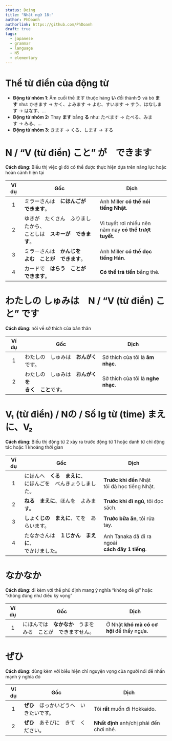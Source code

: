 ```yaml
---
status: Doing
title: "Nhật ngữ 18:"
author: PhDoanh
authorlink: https://github.com/PhDoanh
draft: true
tags:
  - japanese
  - grammar
  - language
  - N5
  - elementary
---
```

# Thể từ điển của động từ
- **Động từ nhóm 1**: Âm cuối thể ます thuộc hàng **い** đổi thành**う** và bỏ **ます** như: かきます → かく、よみます → よむ、すいます → すう、はなします → はなす、…
- **Động từ nhóm 2:** Thay **ます** bằng **る** như: たべます → たべる、みます → みる、…
- **Động từ nhóm 3**: きます → くる、します → する

# N / “V (từ điển) こと” が　できます
**Cách dùng**: Biểu thị việc gì đó có thể được thực hiện dựa trên năng lực hoặc hoàn cảnh hiện tại

| Ví dụ | Gốc                                                                        | Dịch                                                        |
|:-----:| -------------------------------------------------------------------------- | ----------------------------------------------------------- |
|   1   | ミラーさんは　**にほんごが　できます**。                                   | Anh Miller **có thể nói tiếng Nhật**.                       |
|   2   | ゆきが　たくさん　ふりましたから、  <br>ことしは　**スキーが　できます**。 | Vì tuyết rơi nhiều nên  <br>năm nay **có thể trượt tuyết**. |
|   3   | ミラーさんは　**かんじを　  <br>よむ　ことが　できます**。                 | Anh Miller **có thể đọc tiếng Hán**.                        |
|   4   | カードで　**はらう　ことが　できます**。                                   | **Có thể trả tiền** bằng thẻ.                               |

# わたしの しゅみは　N / “V (từ điển) こと” です
**Cách dùng**: nói về sở thích của bản thân

| Ví dụ | Gốc                                                        | Dịch                               |
|:-----:| ---------------------------------------------------------- | ---------------------------------- |
|   1   | わたしの　しゅみは　**おんがく**です。                     | Sở thích của tôi là **âm nhạc**.   |
|   2   | わたしの　しゅみは　**おんがくを　  <br>きく　こと**です。 | Sở thích của tôi là **nghe nhạc**. |

# V₁ (từ điển) / Nの / Số lg từ (time) まえに、V₂
**Cách dùng**: Biểu thị động từ 2 xảy ra trước động từ 1 hoặc danh từ chỉ động tác hoặc 1 khoảng thời gian

| Ví dụ | Gốc                                                                | Dịch                                                 |
|:-----:| ------------------------------------------------------------------ | ---------------------------------------------------- |
|   1   | にほんへ　**くる　まえに**、  <br>にほんごを　べんきょうしました。 | **Trước khi đến** Nhật  <br>tôi đã học tiếng Nhật.   |
|   2   | **ねる　まえに**、ほんを　よみます。                               | **Trước khi đi ngủ**, tôi đọc sách.                  |
|   3   | **しょくじの　まえに**、てを　あらいます。                         | **Trước bữa ăn**, tôi rửa tay.                       |
|   4   | たなかさんは　**１じかん　まえに**、  <br>でかけました。           | Anh Tanaka đã đi ra ngoài  <br>**cách đây 1 tiếng**. |

# なかなか
**Cách dùng**: đi kèm với thể phủ định mang ý nghĩa “không dễ gì” hoặc “không đúng như điều kỳ vọng”

| Ví dụ | Gốc                                                            | Dịch                                      |
|:-----:| -------------------------------------------------------------- | ----------------------------------------- |
|   1   | にほんでは　**なかなか**　うまを　みる　ことが　できますせん。 | Ở Nhật **khó mà có cơ hội** để thấy ngựa. |

# ぜひ
**Cách dùng**: dùng kèm với biểu hiện chỉ nguyện vọng của người nói để nhấn mạnh ý nghĩa đó

| Ví dụ | Gốc                    | Dịch                                     |
| :---: | ---------------------- | ---------------------------------------- |
|   1   | **ぜひ**　ほっかいどうへ　いきたいです。 | Tôi **rất** muốn đi Hokkaido.            |
|   2   | **ぜひ**　あそびに　きて　ください。   | **Nhất định** anh/chị phải đến chơi nhé. |

